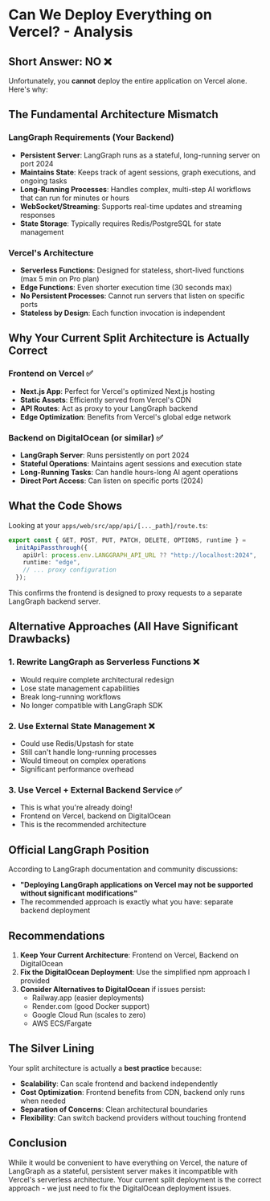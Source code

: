 # Can We Deploy Everything on Vercel? - Analysis

## Short Answer: NO ❌

Unfortunately, you **cannot** deploy the entire application on Vercel alone. Here's why:

## The Fundamental Architecture Mismatch

### LangGraph Requirements (Your Backend)

- **Persistent Server**: LangGraph runs as a stateful, long-running server on port 2024
- **Maintains State**: Keeps track of agent sessions, graph executions, and ongoing tasks
- **Long-Running Processes**: Handles complex, multi-step AI workflows that can run for minutes or hours
- **WebSocket/Streaming**: Supports real-time updates and streaming responses
- **State Storage**: Typically requires Redis/PostgreSQL for state management

### Vercel's Architecture

- **Serverless Functions**: Designed for stateless, short-lived functions (max 5 min on Pro plan)
- **Edge Functions**: Even shorter execution time (30 seconds max)
- **No Persistent Processes**: Cannot run servers that listen on specific ports
- **Stateless by Design**: Each function invocation is independent

## Why Your Current Split Architecture is Actually Correct

### Frontend on Vercel ✅

- **Next.js App**: Perfect for Vercel's optimized Next.js hosting
- **Static Assets**: Efficiently served from Vercel's CDN
- **API Routes**: Act as proxy to your LangGraph backend
- **Edge Optimization**: Benefits from Vercel's global edge network

### Backend on DigitalOcean (or similar) ✅

- **LangGraph Server**: Runs persistently on port 2024
- **Stateful Operations**: Maintains agent sessions and execution state
- **Long-Running Tasks**: Can handle hours-long AI agent operations
- **Direct Port Access**: Can listen on specific ports (2024)

## What the Code Shows

Looking at your `apps/web/src/app/api/[..._path]/route.ts`:

```typescript
export const { GET, POST, PUT, PATCH, DELETE, OPTIONS, runtime } =
  initApiPassthrough({
    apiUrl: process.env.LANGGRAPH_API_URL ?? "http://localhost:2024",
    runtime: "edge",
    // ... proxy configuration
  });
```

This confirms the frontend is designed to proxy requests to a separate LangGraph backend server.

## Alternative Approaches (All Have Significant Drawbacks)

### 1. Rewrite LangGraph as Serverless Functions ❌

- Would require complete architectural redesign
- Lose state management capabilities
- Break long-running workflows
- No longer compatible with LangGraph SDK

### 2. Use External State Management ❌

- Could use Redis/Upstash for state
- Still can't handle long-running processes
- Would timeout on complex operations
- Significant performance overhead

### 3. Use Vercel + External Backend Service ✅

- This is what you're already doing!
- Frontend on Vercel, backend on DigitalOcean
- This is the recommended architecture

## Official LangGraph Position

According to LangGraph documentation and community discussions:

- **"Deploying LangGraph applications on Vercel may not be supported without significant modifications"**
- The recommended approach is exactly what you have: separate backend deployment

## Recommendations

1. **Keep Your Current Architecture**: Frontend on Vercel, Backend on DigitalOcean
2. **Fix the DigitalOcean Deployment**: Use the simplified npm approach I provided
3. **Consider Alternatives to DigitalOcean** if issues persist:
   - Railway.app (easier deployments)
   - Render.com (good Docker support)
   - Google Cloud Run (scales to zero)
   - AWS ECS/Fargate

## The Silver Lining

Your split architecture is actually a **best practice** because:

- **Scalability**: Can scale frontend and backend independently
- **Cost Optimization**: Frontend benefits from CDN, backend only runs when needed
- **Separation of Concerns**: Clean architectural boundaries
- **Flexibility**: Can switch backend providers without touching frontend

## Conclusion

While it would be convenient to have everything on Vercel, the nature of LangGraph as a stateful, persistent server makes it incompatible with Vercel's serverless architecture. Your current split deployment is the correct approach - we just need to fix the DigitalOcean deployment issues.
